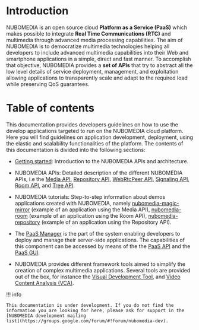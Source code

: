 # Introduction

NUBOMEDIA is an open source cloud **Platform as a Service (PaaS)** which makes
possible to integrate **Real Time Communications (RTC)** and multimedia through
advanced media processing capabilities. The aim of NUBOMEDIA is to democratize
multimedia technologies helping all developers to include advanced multimedia
capabilities into their Web and smartphone applications in a simple, direct and
fast manner. To accomplish that objective, NUBOMEDIA provides a **set of APIs**
that try to abstract all the low level details of service deployment,
management, and exploitation allowing applications to transparently scale and
adapt to the required load while preserving QoS guarantees.

# Table of contents

This documentation provides developers guidelines on how to use the develop
applications targeted to run on the NUBOMEDIA cloud platform. Here you will
find guidelines on application development, deployment, using the elastic and
scalability functionalities of the platform. The contents of this documentation
is divided into the following sections:

- [Getting started](./getting-started.md): Introduction to the NUBOMEDIA APIs
  and architecture.

- NUBOMEDIA APIs: Detailed description of the different NUBOMEDIA APIs, i.e
  the [Media API](./api/media.md), [Repository API](./api/repository.md),
  [WebRtcPeer API](./api/webrtcpeer.md), [Signaling API](./api/signaling.md),
  [Room API](./api/room.md), and [Tree API](./api/tree.md).

- NUBOMEDIA tutorials: Step-to-step information about demos applications
  created with NUBOMEDIA, namely
  [nubomedia-magic-mirror](./tutorial/nubomedia-magic-mirror.md) (example of an
  application using the Media API),
  [nubomedia-room](./tutorial/nubomedia-room.md) (example of an application
  using the Room API),
  [nubomedia-repository](./tutorial/nubomedia-repository.md) (example of an
  application using the Repository API).

- The [PaaS Manager](./paas/paas-introduction.md) is the part of the system
  enabling developers to deploy and manage their server-side applications. The
  capabilities of this component can be accessed by means of the the [PaaS
  API](./paas/paas-api.md) and the [PaaS GUI](./paas/paas-api.md).

- NUBOMEDIA provides different framework tools aimed to simplify the creation
  of complex multimedia applications. Several tools are provided out of the
  box, for instance the [Visual Development
  Tool](./tools/visual-development-tools.md), and [Video Content Analysis
  (VCA)](./tools/video-content-analysis.md).

!!! info

    This documentation is under development. If you do not find the
    information you are looking for here, please ask for support in the
    [NUBOMEDIA development mailing
    list](https://groups.google.com/forum/#!forum/nubomedia-dev).
